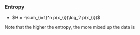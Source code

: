 ### Entropy
* $H = -\sum_{i=1}^n p(x_{i})\log_2 p(x_{i})$

Note that the higher the entropy, the more mixed up the data is
